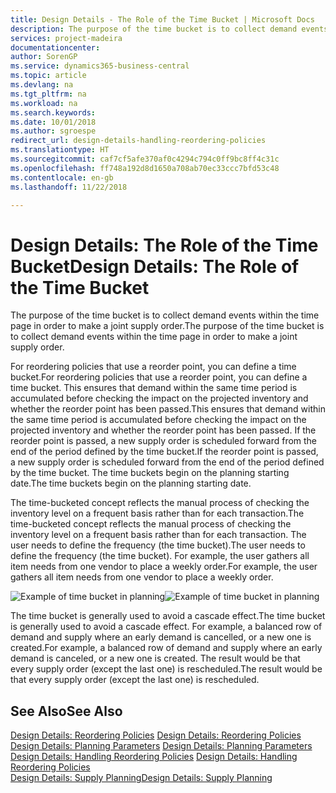 ```yaml
---
title: Design Details - The Role of the Time Bucket | Microsoft Docs
description: The purpose of the time bucket is to collect demand events within the time page in order to make a joint supply order.
services: project-madeira
documentationcenter: 
author: SorenGP
ms.service: dynamics365-business-central
ms.topic: article
ms.devlang: na
ms.tgt_pltfrm: na
ms.workload: na
ms.search.keywords: 
ms.date: 10/01/2018
ms.author: sgroespe
redirect_url: design-details-handling-reordering-policies
ms.translationtype: HT
ms.sourcegitcommit: caf7cf5afe370af0c4294c794c0ff9bc8ff4c31c
ms.openlocfilehash: ff748a192d8d1650a708ab70ec33ccc7bfd53c48
ms.contentlocale: en-gb
ms.lasthandoff: 11/22/2018

---
```

# <a name="design-details-the-role-of-the-time-bucket"></a><span data-ttu-id="76086-103">Design Details: The Role of the Time Bucket</span><span class="sxs-lookup"><span data-stu-id="76086-103">Design Details: The Role of the Time Bucket</span></span>
<span data-ttu-id="76086-104">The purpose of the time bucket is to collect demand events within the time page in order to make a joint supply order.</span><span class="sxs-lookup"><span data-stu-id="76086-104">The purpose of the time bucket is to collect demand events within the time page in order to make a joint supply order.</span></span>  

 <span data-ttu-id="76086-105">For reordering policies that use a reorder point, you can define a time bucket.</span><span class="sxs-lookup"><span data-stu-id="76086-105">For reordering policies that use a reorder point, you can define a time bucket.</span></span> <span data-ttu-id="76086-106">This ensures that demand within the same time period is accumulated before checking the impact on the projected inventory and whether the reorder point has been passed.</span><span class="sxs-lookup"><span data-stu-id="76086-106">This ensures that demand within the same time period is accumulated before checking the impact on the projected inventory and whether the reorder point has been passed.</span></span> <span data-ttu-id="76086-107">If the reorder point is passed, a new supply order is scheduled forward from the end of the period defined by the time bucket.</span><span class="sxs-lookup"><span data-stu-id="76086-107">If the reorder point is passed, a new supply order is scheduled forward from the end of the period defined by the time bucket.</span></span> <span data-ttu-id="76086-108">The time buckets begin on the planning starting date.</span><span class="sxs-lookup"><span data-stu-id="76086-108">The time buckets begin on the planning starting date.</span></span>  

 <span data-ttu-id="76086-109">The time-bucketed concept reflects the manual process of checking the inventory level on a frequent basis rather than for each transaction.</span><span class="sxs-lookup"><span data-stu-id="76086-109">The time-bucketed concept reflects the manual process of checking the inventory level on a frequent basis rather than for each transaction.</span></span> <span data-ttu-id="76086-110">The user needs to define the frequency (the time bucket).</span><span class="sxs-lookup"><span data-stu-id="76086-110">The user needs to define the frequency (the time bucket).</span></span> <span data-ttu-id="76086-111">For example, the user gathers all item needs from one vendor to place a weekly order.</span><span class="sxs-lookup"><span data-stu-id="76086-111">For example, the user gathers all item needs from one vendor to place a weekly order.</span></span>  

 <span data-ttu-id="76086-112">![Example of time bucket in planning](media/nav_app_supply_planning_2_reorder_cycle.png "Example of time bucket in planning")</span><span class="sxs-lookup"><span data-stu-id="76086-112">![Example of time bucket in planning](media/nav_app_supply_planning_2_reorder_cycle.png "Example of time bucket in planning")</span></span>  

 <span data-ttu-id="76086-113">The time bucket is generally used to avoid a cascade effect.</span><span class="sxs-lookup"><span data-stu-id="76086-113">The time bucket is generally used to avoid a cascade effect.</span></span> <span data-ttu-id="76086-114">For example, a balanced row of demand and supply where an early demand is cancelled, or a new one is created.</span><span class="sxs-lookup"><span data-stu-id="76086-114">For example, a balanced row of demand and supply where an early demand is canceled, or a new one is created.</span></span> <span data-ttu-id="76086-115">The result would be that every supply order (except the last one) is rescheduled.</span><span class="sxs-lookup"><span data-stu-id="76086-115">The result would be that every supply order (except the last one) is rescheduled.</span></span>  

## <a name="see-also"></a><span data-ttu-id="76086-116">See Also</span><span class="sxs-lookup"><span data-stu-id="76086-116">See Also</span></span>  
 <span data-ttu-id="76086-117">[Design Details: Reordering Policies](design-details-reordering-policies.md) </span><span class="sxs-lookup"><span data-stu-id="76086-117">[Design Details: Reordering Policies](design-details-reordering-policies.md) </span></span>  
 <span data-ttu-id="76086-118">[Design Details: Planning Parameters](design-details-planning-parameters.md) </span><span class="sxs-lookup"><span data-stu-id="76086-118">[Design Details: Planning Parameters](design-details-planning-parameters.md) </span></span>  
 <span data-ttu-id="76086-119">[Design Details: Handling Reordering Policies](design-details-handling-reordering-policies.md) </span><span class="sxs-lookup"><span data-stu-id="76086-119">[Design Details: Handling Reordering Policies](design-details-handling-reordering-policies.md) </span></span>  
 [<span data-ttu-id="76086-120">Design Details: Supply Planning</span><span class="sxs-lookup"><span data-stu-id="76086-120">Design Details: Supply Planning</span></span>](design-details-supply-planning.md)

